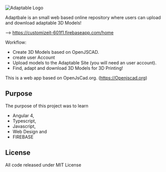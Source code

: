 ![Adaptable Logo](https://github.com/jw1401/Parametric-3D-Configurator-Web-App/blob/master/Adaptable.png)

Adaptbale is an small web based online repository where users can upload and download adaptable 3D Models!

--> https://customizeit-601f1.firebaseapp.com/home

Workflow:

- Create 3D Models based on OpenJSCAD.
- create user Account
- Upload models to the Adaptable Site (you will need an user account).
- Find, adapt and download 3D Models for 3D Printing!

This is a web app based on OpenJsCad.org. (https://Openjscad.org)

## Purpose

The purpose of this project was to learn

- Angular 4,
- Typescript,
- Javascript,
- Web Design and
- FIREBASE

## License

All code released under MIT License
